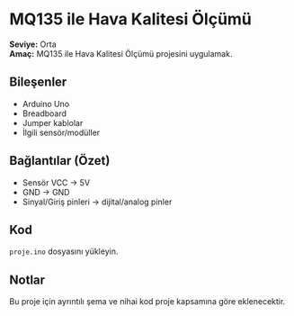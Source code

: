 # MQ135 ile Hava Kalitesi Ölçümü

**Seviye:** Orta  
**Amaç:** MQ135 ile Hava Kalitesi Ölçümü projesini uygulamak.

## Bileşenler
- Arduino Uno
- Breadboard
- Jumper kablolar
- İlgili sensör/modüller



## Bağlantılar (Özet)
- Sensör VCC -> 5V
- GND -> GND
- Sinyal/Giriş pinleri -> dijital/analog pinler

## Kod
`proje.ino` dosyasını yükleyin.

## Notlar
Bu proje için ayrıntılı şema ve nihai kod proje kapsamına göre eklenecektir.
